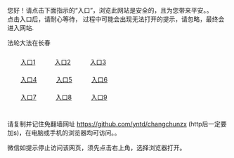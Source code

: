 您好！请点击下面指示的“入口”，浏览此网站是安全的，且为您带来平安。。 <br/>
点击入口后，请耐心等待， 过程中可能会出现无法打开的提示，请忽略，最终会进入网站. </br>

法轮大法在长春<br/>
<div style="padding:10px"><a style="margin:20px" target="_blank" href="https://d1pzcs0vbr7ctl.cloudfront.net/2Qpsp?yixaa" id="ccLink1" rel="nofollow">入口1</a> <a target="_blank" style="margin:20px" href="https://d35f8nozr0ojkb.cloudfront.net/2Qpsp?ungtpk" id="ccLink2" rel="nofollow">入口2</a> <a style="margin:20px" target="_blank" href="https://d3u1hk64tuxh2x.cloudfront.net/2Qpsp?looupmai" id="ccLink3" rel="nofollow">入口3</a></div>

<div style="padding:10px" ><a style="margin:20px" target="_blank" href="https://d1pzcs0vbr7ctl.cloudfront.net/2Qpsp?yixaa" id="ccLink4" rel="nofollow">入口4</a> <a style="margin:20px" href="https://d35f8nozr0ojkb.cloudfront.net/2Qpsp?ungtpk" target="_blank" id="ccLink5" rel="nofollow">入口5</a> <a style="margin:20px" href="https://d3u1hk64tuxh2x.cloudfront.net/2Qpsp?looupmai" target="_blank" id="ccLink6" rel="nofollow">入口6</a></div>

<div style="padding:10px"><a style="margin:20px" target="_blank" href="https://d1pzcs0vbr7ctl.cloudfront.net/2Qpsp?yixaa" id="ccLink7" rel="nofollow">入口7</a> <a style="margin:20px" href="https://d35f8nozr0ojkb.cloudfront.net/2Qpsp?ungtpk" target="_blank" id="ccLink8" rel="nofollow">入口8</a> <a style="margin:20px" target="_blank" href="https://d3u1hk64tuxh2x.cloudfront.net/2Qpsp?looupmai" id="ccLink9" rel="nofollow">入口9</a></div>

<br/>



请复制并记住免翻墙网址 https://github.com/yntd/changchunzx (http后一定要加s)，在电脑或手机的浏览器均可访问。。<br/>

微信如提示停止访问该网页，须先点击右上角，选择浏览器打开。
